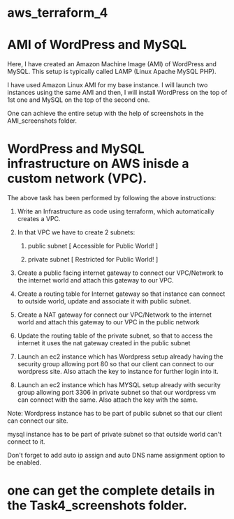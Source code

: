 # aws_terraform_4

# AMI of WordPress and MySQL

Here, I have created an Amazon Machine Image (AMI) of WordPress and MySQL.  This setup is typically called LAMP (Linux Apache MySQL PHP).

I have used Amazon Linux AMI for my base instance. I will launch two instances using the same AMI and then, I will install WordPress on the top of 1st one and MySQL on the top of the second one.

One can achieve the entire setup with the help of screenshots in the AMI_screenshots folder. 

# WordPress and MySQL infrastructure on AWS inisde a custom network (VPC). 

The above task has been performed by following the above instructions:

1. Write an Infrastructure as code using terraform, which automatically creates a VPC.

2. In that VPC we have to create 2 subnets:

    1. public subnet [ Accessible for Public World! ] 

    2. private subnet [ Restricted for Public World! ]

3. Create a public facing internet gateway to connect our VPC/Network to the internet world and attach this gateway to our VPC.

4. Create a routing table for Internet gateway so that instance can connect to outside world, update and associate it with public subnet.

5. Create a NAT gateway for connect our VPC/Network to the internet world and attach this gateway to our VPC in the public network

6. Update the routing table of the private subnet, so that to access the internet it uses the nat gateway created in the public subnet

7. Launch an ec2 instance which has Wordpress setup already having the security group allowing port 80 so that our client can connect to our wordpress site. Also attach the key to instance for further login into it.

8. Launch an ec2 instance which has MYSQL setup already with security group allowing port 3306 in private subnet so that our wordpress vm can connect with the same. Also attach the key with the same.



Note: Wordpress instance has to be part of public subnet so that our client can connect our site. 

mysql instance has to be part of private subnet so that outside world can't connect to it.

Don't forget to add auto ip assign and auto DNS name assignment option to be enabled.

# one can get the complete details in the Task4_screenshots folder. 

